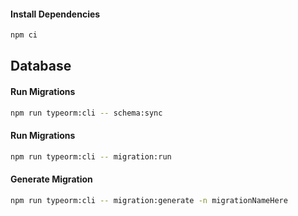 #### Install Dependencies

```bash
npm ci
```

## Database

#### Run Migrations

```bash
npm run typeorm:cli -- schema:sync
```

#### Run Migrations

```bash
npm run typeorm:cli -- migration:run
```

#### Generate Migration

```bash
npm run typeorm:cli -- migration:generate -n migrationNameHere
```
